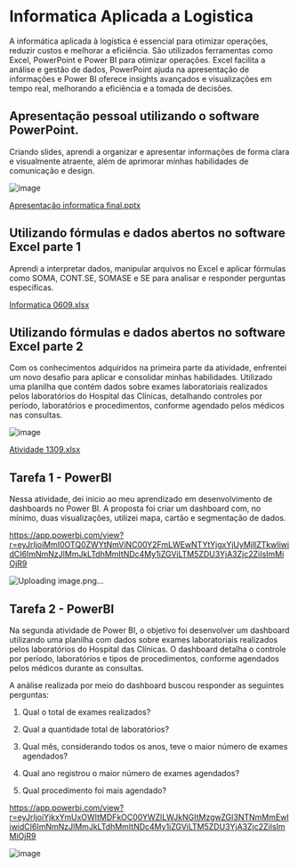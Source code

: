 # Informatica Aplicada a Logistica

A informática aplicada à logística é essencial para otimizar operações, reduzir custos e melhorar a eficiência. São utilizados ferramentas como Excel, PowerPoint e Power BI para otimizar operações. Excel facilita a análise e gestão de dados, PowerPoint ajuda na apresentação de informações e Power BI oferece insights avançados e visualizações em tempo real, melhorando a eficiência e a tomada de decisões.

## Apresentação pessoal utilizando o software PowerPoint.

Criando slides, aprendi a organizar e apresentar informações de forma clara e visualmente atraente, além de aprimorar minhas habilidades de comunicação e design.

![image](https://github.com/user-attachments/assets/70f43d93-a0a5-4e2c-a794-b9b5d6e70414)

[Apresentação informatica final.pptx](https://github.com/user-attachments/files/17007305/Apresentacao.informatica.final.pptx)

## Utilizando fórmulas e dados abertos no software Excel parte 1

Aprendi a interpretar dados, manipular arquivos no Excel e aplicar fórmulas como SOMA, CONT.SE, SOMASE e SE para analisar e responder perguntas específicas.

[Informatica 0609.xlsx](https://github.com/user-attachments/files/17007315/Informatica.0609.xlsx)

## Utilizando fórmulas e dados abertos no software Excel parte 2

Com os conhecimentos adquiridos na primeira parte da atividade, enfrentei um novo desafio para aplicar e consolidar minhas habilidades.
Utilizado uma planilha que contém dados sobre exames laboratoriais realizados pelos laboratórios do Hospital das Clínicas, detalhando controles por período, laboratórios e procedimentos, conforme agendado pelos médicos nas consultas.

![image](https://github.com/user-attachments/assets/e5bf7379-2d03-4e7d-b86c-2a35d3958b40)


[Atividade 1309.xlsx](https://github.com/user-attachments/files/17007343/Atividade.1309.xlsx)

## Tarefa 1 - PowerBI

Nessa atividade, dei início ao meu aprendizado em desenvolvimento de dashboards no Power BI. A proposta foi criar um dashboard com, no mínimo, duas visualizações, utilizei mapa, cartão e segmentação de dados.

https://app.powerbi.com/view?r=eyJrIjoiMmI0OTQ0ZWYtNmViNC00Y2FmLWEwNTYtYjgxYjUyMjllZTkwIiwidCI6ImNmNzJlMmJkLTdhMmItNDc4My1iZGViLTM5ZDU3YjA3Zjc2ZiIsImMiOjR9

![Uploading image.png…]()


## Tarefa 2 - PowerBI

Na segunda atividade de Power BI, o objetivo foi desenvolver um dashboard utilizando uma planilha com dados sobre exames laboratoriais realizados pelos laboratórios do Hospital das Clínicas. O dashboard detalha o controle por período, laboratórios e tipos de procedimentos, conforme agendados pelos médicos durante as consultas.

A análise realizada por meio do dashboard buscou responder as seguintes perguntas:

1. Qual o total de exames realizados?
2. Qual a quantidade total de laboratórios?
3. Qual mês, considerando todos os anos, teve o maior número de exames agendados?
4. Qual ano registrou o maior número de exames agendados?

5. Qual procedimento foi mais agendado?

https://app.powerbi.com/view?r=eyJrIjoiYjkxYmUxOWItMDFkOC00YWZlLWJkNGItMzgwZGI3NTNmMmEwIiwidCI6ImNmNzJlMmJkLTdhMmItNDc4My1iZGViLTM5ZDU3YjA3Zjc2ZiIsImMiOjR9

![image](https://github.com/user-attachments/assets/d9b5b161-f3a0-4a55-b202-48377690ac50)






